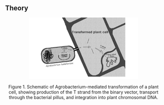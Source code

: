 ## Theory


<div align="center">
<img src="images/1.jpg" width="70%">
<p>Figure 1. Schematic of Agrobacterium-mediated transformation of a plant cell, showing production of the T strand from the binary vector, transport through the bacterial pillus, and integration into plant chromosomal DNA. </p>
</div>

